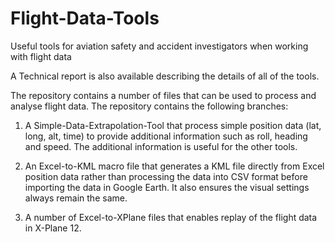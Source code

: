 # Flight-Data-Tools
Useful tools for aviation safety and accident investigators when working with flight data

A Technical report is also available describing the details of all of the tools.

The repository contains a number of files that can be used to process and analyse flight data. The repository contains the following branches:

1. A Simple-Data-Extrapolation-Tool that process simple position data (lat, long, alt, time) to provide additional information such as roll, heading and speed. The additional information is useful for the other tools.

2. An Excel-to-KML macro file that generates a KML file directly from Excel position data rather than processing the data into CSV format before importing the data in Google Earth. It also ensures the visual settings always remain the same.

3. A number of Excel-to-XPlane files that enables replay of the flight data in X-Plane 12.
